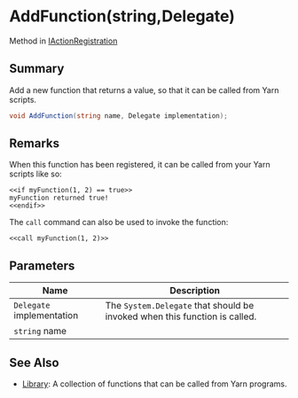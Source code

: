 # AddFunction(string,Delegate)

Method in [IActionRegistration](./)

## Summary

Add a new function that returns a value, so that it can be called from Yarn scripts.

```csharp
void AddFunction(string name, Delegate implementation);
```

## Remarks

When this function has been registered, it can be called from your Yarn scripts like so:

```
<<if myFunction(1, 2) == true>>
myFunction returned true!
<<endif>>
```

The `call` command can also be used to invoke the function:

```
<<call myFunction(1, 2)>>
```

## Parameters

| Name                      | Description                                                                |
| ------------------------- | -------------------------------------------------------------------------- |
| `Delegate` implementation | The `System.Delegate` that should be invoked when this function is called. |
| `string` name             |                                                                            |

## See Also

* [Library](../../yarn/yarn.library/): A collection of functions that can be called from Yarn programs.
